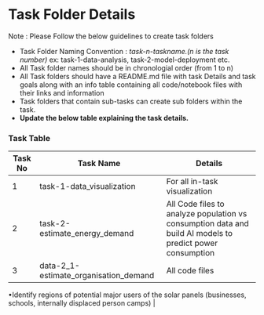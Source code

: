 # Task Folder Details

Note : Please Follow the below guidelines to create task folders
- Task Folder Naming Convention : _task-n-taskname.(n is the task number)_  ex: task-1-data-analysis, task-2-model-deployment etc.
- All Task folder names should be in chronologial order (from 1 to n)
- All Task folders should have a README.md file with task Details and task goals along with an info table containing all code/notebook files with their links and information
- Task folders that contain sub-tasks can create sub folders within the task.
- __Update the below table explaining the task details.__

### Task Table

| Task No| Task Name | Details |
|-|-|-|
|1|task-1-data_visualization         |For all in-task visualization         |
|2|task-2-estimate_energy_demand         |All Code files to analyze population vs consumption data and build AI models to predict power consumption|
|3|data-2_1-estimate_organisation_demand  |All code files
•Identify  regions  of  potential  major  users  of  the  solar  panels
(businesses, schools, internally displaced person camps)          |
